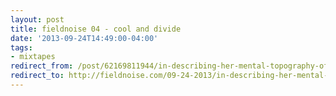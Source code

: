 ```yaml
---
layout: post 
title: fieldnoise 04 - cool and divide 
date: '2013-09-24T14:49:00-04:00' 
tags: 
- mixtapes 
redirect_from: /post/62169811944/in-describing-her-mental-topography-of-pittsburgh/
redirect_to: http://fieldnoise.com/09-24-2013/in-describing-her-mental-topography-of-pittsburgh.html
---
```




